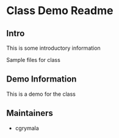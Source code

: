 # Class Demo Readme

## Intro

This is some introductory information

Sample files for class

## Demo Information

This is a demo for the class

## Maintainers

* cgrymala
